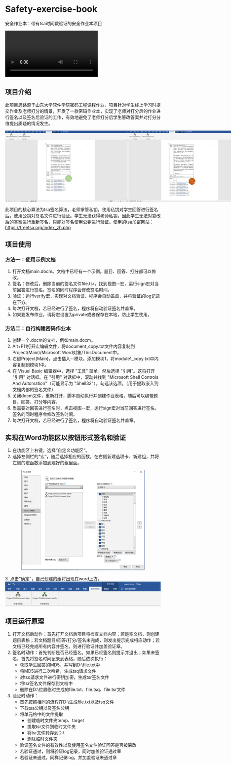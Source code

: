 # Safety-exercise-book
安全作业本：带有tsa时间戳验证的安全作业本项目

![](video_display.mp4)

## 项目介绍
此项目思路源于山东大学软件学院密码工程课程作业，项目针对学生线上学习时提交作业及老师打分的情景，开发了一款密码作业本，实现了老师对打分后的作业进行签名以及签名后验证的工作，有效地避免了老师打分后学生篡改答案并对打分分值提出质疑的情况发生。

<div style="display: flex;">
    <img src="img/example_pass.png" width="400" />
    <img src="img/example_fail.png" width="400" />
</div>

此项目的核心算法为tsa签名算法，老师掌管私钥，使用私钥对学生回答进行签名后，使用公钥对签名文件进行验证。学生无法获得老师私钥，因此学生无法对篡改后的答案进行重新签名，只能对签名使用公钥进行验证。使用的tsa加密网站：<https://freetsa.org/index_zh.php>

## 项目使用
### 方法一：使用示例文档
1. 打开文档main.docm。文档中已经有一个示例。题目、回答、打分都可以修改。
2. 签名：修改后，删除当前的签名文件file.tsr，找到视图--宏，运行sign宏对当前回答进行签名。签名的同时程序会修改签名时间。
3. 验证：运行verify宏，实现对文档验证，程序会自动盖章，并将验证的log记录在下方。
4. 每次打开文档，若已经进行了签名，程序将自动验证签名并盖章。
5. 如果要发布作业，请将宏设置为private或者保存在本地，防止学生使用。

### 方法二：自行构建密码作业本
1. 创建一个.docm的文档，例如main.docm。
2. Alt+F11打开宏编辑文件，将document_copy.txt文件内容复制到Project(Main)/Microsoft Word对象/ThisDocument中。
3. 右键Project(Main)，点击插入--模块，添加模块1，将module1_copy.txt中内容复制到模块1中。
4. 在 Visual Basic 编辑器中，选择 "工具" 菜单，然后选择 "引用"。这将打开 "引用" 对话框。在 "引用" 对话框中，滚动并找到 "Microsoft Shell Controls And Automation"（可能显示为 "Shell32"）。勾选该选项。（用于提取嵌入到文档内部的签名文件）
5. 关闭docm文件，重新打开，脚本自动执行并创建作业表格，随后可以编辑题目、回答、打分等内容。
6. 当需要对回答进行签名时，点击视图--宏，运行sign宏对当前回答进行签名。签名的同时程序会修改签名时间。
7. 每次打开文档，若已经进行了签名，程序将自动验证签名并盖章。

## 实现在Word功能区以按钮形式签名和验证
1. 在功能区上右键，选择“自定义功能区”。
2. 选择左侧栏的“宏”，随后选择相应的函数，在右侧新建选项卡、新建组，并将左侧的宏函数添加到建好的组里面。
<p align="center"><img src="img/choose_hong.png"  width="400" /></p>
3. 点击“确定”，自己创建的组将出现在word上方。
<img src="img/func_part.png" />

## 项目运行原理
1. 打开文档后动作：首先打开文档后项目将检查文档内容：若是空文档，则创建题目表格；若文档题目/回答/打分/签名未完成，则发出提示完成相应动作；若文档已经完成所有内容并签名，则进行验证并加盖验证章。
2. 签名时动作：首先判断是否已经签名。如果已经签名则提示并退出；如果未签名，首先将签名时间记录到表格，随后依次执行：
    - 获取学生回答的MD5，并写到D:\file.txt中
    - 将MD5进行二次哈希，生成tsq请求文件
    - 对tsq请求文件进行密钥加密，生成tsr签名文件
    - 将tsr签名文件保存到文档中
    - 删除在D:\位置临时生成的file.txt、file.tsq、file.tsr文件
3. 验证时动作：
   - 首先按照相同的流程在D:\生成file.txt以及tsq文件
   - 下载tsa公钥以及签名公钥
   - 将单元格中的文件提取
     - 创建临时文件夹temp、target
     - 提取tsr文件到临时文件夹
     - 将tsr文件转存到D:\
     - 删除临时文件夹
    - 验证签名文件的有效性以及使用签名文件验证回答是否被篡改
    - 若验证通过，则将验证log记录，同时加盖验证通过章
    - 若验证未通过，同样记录log，并加盖验证未通过章
